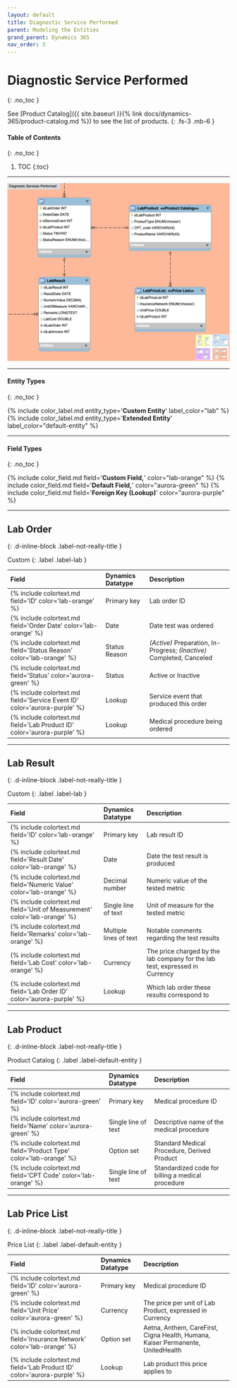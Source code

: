 ```yaml
---
layout: default
title: Diagnostic Service Performed
parent: Modeling the Entities
grand_parent: Dynamics 365
nav_order: 3
---
```


# Diagnostic Service Performed
{: .no_toc }

See [Product Catalog]({{ site.baseurl }}{% link docs/dynamics-365/product-catalog.md %}) to see the list of products.
{: .fs-3 .mb-6 }

<div class="code-example" markdown="1">

#### Table of Contents
{: .no_toc }

1. TOC
{:toc}

</div>

---

<img src='/assets/images/lab.png' />

---

<div class="code-example" markdown="1">

#### Entity Types
{: .no_toc }

{% include color_label.md entity_type='**Custom Entity**' label_color="lab" %}
{% include color_label.md entity_type='**Extended Entity**' label_color="default-entity" %}

---

#### Field Types
{: .no_toc }

{% include color_field.md field='**Custom Field,**' color="lab-orange" %}
{% include color_field.md field='**Default Field,**' color="aurora-green" %}
{% include color_field.md field='**Foreign Key (Lookup)**' color="aurora-purple" %}

</div>

---

## Lab Order
{: .d-inline-block .label-not-really-title }

Custom
{: .label .label-lab }

| Field | Dynamics Datatype | Description |
|:------|:------------|:-|
| {% include colortext.md field='ID' color='lab-orange' %} | Primary key | Lab order ID |
| {% include colortext.md field='Order Date' color='lab-orange' %} | Date | Date test was ordered |
| {% include colortext.md field='Status Reason' color='lab-orange' %} | Status Reason | _(Active)_ Preparation, In-Progress;      _(Inactive)_ Completed, Canceled |
| {% include colortext.md field='Status' color='aurora-green' %} | Status | Active or Inactive |
| {% include colortext.md field='Service Event ID' color='aurora-purple' %} | Lookup | Service event that produced this order |
| {% include colortext.md field='Lab Product ID' color='aurora-purple' %} | Lookup | Medical procedure being ordered |

---

## Lab Result
{: .d-inline-block .label-not-really-title }

Custom
{: .label .label-lab }

| Field | Dynamics Datatype | Description |
|:------|:------------|:-|
| {% include colortext.md field='ID' color='lab-orange' %} | Primary key | Lab result ID |
| {% include colortext.md field='Result Date' color='lab-orange' %} | Date | Date the test result is produced |
| {% include colortext.md field='Numeric Value' color='lab-orange' %} | Decimal number | Numeric value of the tested metric |
| {% include colortext.md field='Unit of Measurement' color='lab-orange' %} | Single line of text | Unit of measure for the tested metric |
| {% include colortext.md field='Remarks' color='lab-orange' %} | Multiple lines of text | Notable comments regarding the test results |
| {% include colortext.md field='Lab Cost' color='lab-orange' %} | Currency | The price charged by the lab company for the lab test, expressed in Currency |
| {% include colortext.md field='Lab Order ID' color='aurora-purple' %} | Lookup | Which lab order these results correspond to |

---

## Lab Product
{: .d-inline-block .label-not-really-title }

Product Catalog
{: .label .label-default-entity }

| Field | Dynamics Datatype | Description |
|:------|:------------|:-|
| {% include colortext.md field='ID' color='aurora-green' %} | Primary key | Medical procedure ID |
| {% include colortext.md field='Name' color='aurora-green' %} | Single line of text | Descriptive name of the medical procedure |
| {% include colortext.md field='Product Type' color='lab-orange' %} | Option set | Standard Medical Procedure, Derived Product |
| {% include colortext.md field='CPT Code' color='lab-orange' %} | Single line of text | Standardized code for billing a medical procedure |

---

## Lab Price List
{: .d-inline-block .label-not-really-title }

Price List
{: .label .label-default-entity }

| Field | Dynamics Datatype | Description |
|:------|:------------|:-|
| {% include colortext.md field='ID' color='aurora-green' %} | Primary key | Medical procedure ID |
| {% include colortext.md field='Unit Price' color='aurora-green' %} | Currency | The price per unit of Lab Product, expressed in Currency |
| {% include colortext.md field='Insurance Network' color='lab-orange' %} | Option set | Aetna, Anthem, CareFirst, Cigna Health, Humana, Kaiser Permanente, UnitedHealth |
| {% include colortext.md field='Lab Product ID' color='aurora-purple' %} | Lookup | Lab product this price applies to |